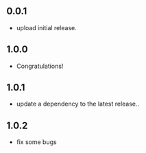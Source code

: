 ## 0.0.1

* upload initial release.

## 1.0.0

* Congratulations!

## 1.0.1

* update a dependency to the latest release..

## 1.0.2

* fix some bugs
